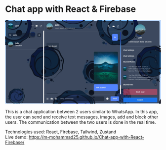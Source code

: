 # Chat app with React & Firebase

![App Screenshot](./public/app-pic.jpeg)

<p>This is a chat application between 2 users similar to WhatsApp.
In this app, the user can send and receive text messages, images, add and block other users.
The communication between the two users is done in the real time.</p>

Technologies used: React, Firebase, Tailwind, Zustand <br>
Live demo: https://m-mohammad25.github.io/Chat-app-with-React-Firebase/
